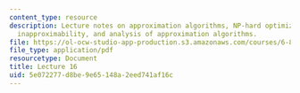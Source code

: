 ```yaml
---
content_type: resource
description: Lecture notes on approximation algorithms, NP-hard optimization problems,
  inapproximability, and analysis of approximation algorithms.
file: https://ol-ocw-studio-app-production.s3.amazonaws.com/courses/6-854j-advanced-algorithms-fall-2008/5e072277d8be9e65148a2eed741af16c_lect11_07.pdf
file_type: application/pdf
resourcetype: Document
title: Lecture 16
uid: 5e072277-d8be-9e65-148a-2eed741af16c
---
```

